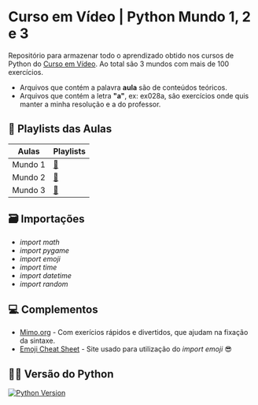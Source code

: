 
# Curso em Vídeo | Python Mundo 1, 2 e 3    

Repositório para armazenar todo o aprendizado obtido nos cursos de Python do [Curso em Vídeo](https://www.dio.me). Ao total são 3 mundos
com mais de 100 exercícios.
- Arquivos que contém a palavra **aula** são de conteúdos teóricos.
- Arquivos que contém a letra **"a"**, ex: ex028a, são exercícios onde quis manter a minha resolução e a do professor.

## 🎥 Playlists das Aulas

| Aulas   | Playlists |
| ------- |---------  |
| Mundo 1 | [🐍](https://www.youtube.com/watch?v=S9uPNppGsGo&list=PLHz_AreHm4dlKP6QQCekuIPky1CiwmdI6) |
| Mundo 2 | [🐍](https://www.youtube.com/watch?v=nJkVHusJp6E&list=PLHz_AreHm4dk_nZHmxxf_J0WRAqy5Czye) |
| Mundo 3 | [🐍](https://www.youtube.com/watch?v=0LB3FSfjvao&list=PLHz_AreHm4dksnH2jVTIVNviIMBVYyFnH) |

## 🗃️ Importações
- *import math*
- *import pygame*
- *import emoji*
- *import time*
- *import datetime*
- *import random*

## 💻 Complementos
- [Mimo.org](https://mimo.org/glossary/python/alias) - Com exerícios rápidos e divertidos, que ajudam na fixação da sintaxe.
- [Emoji Cheat Sheet](https://www.webfx.com/tools/emoji-cheat-sheet/) - Site usado para utilização do *import emoji* 😎

## 👩‍💻 Versão do Python
[![Python Version](https://img.shields.io/badge/python-3.12-blue.svg)](https://www.python.org/downloads/release/python-3120/)

